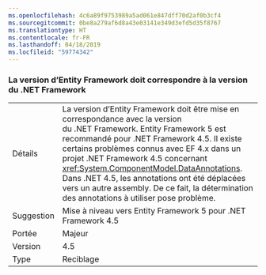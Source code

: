 ```yaml
---
ms.openlocfilehash: 4c6a89f9753989a5ad061e847dff70d2af0b3cf4
ms.sourcegitcommit: 0be8a279af6d8a43e03141e349d3efd5d35f8767
ms.translationtype: HT
ms.contentlocale: fr-FR
ms.lasthandoff: 04/18/2019
ms.locfileid: "59774342"
---
```

### <a name="entity-framework-version-must-match-the-net-framework-version"></a>La version d’Entity Framework doit correspondre à la version du .NET Framework

|   |   |
|---|---|
|Détails|La version d’Entity Framework doit être mise en correspondance avec la version du .NET Framework. Entity Framework 5 est recommandé pour .NET Framework 4.5. Il existe certains problèmes connus avec EF 4.x dans un projet .NET Framework 4.5 concernant <xref:System.ComponentModel.DataAnnotations>. Dans .NET 4.5, les annotations ont été déplacées vers un autre assembly. De ce fait, la détermination des annotations à utiliser pose problème.|
|Suggestion|Mise à niveau vers Entity Framework 5 pour .NET Framework 4.5|
|Portée|Majeur|
|Version|4.5|
|Type|Reciblage|
